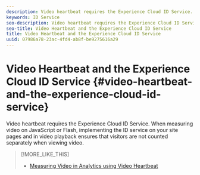```yaml
---
description: Video heartbeat requires the Experience Cloud ID Service. When measuring video on JavaScript or Flash, implementing the ID service on your site pages and in video playback ensures that visitors are not counted separately when viewing video.
keywords: ID Service
seo-description: Video heartbeat requires the Experience Cloud ID Service. When measuring video on JavaScript or Flash, implementing the ID service on your site pages and in video playback ensures that visitors are not counted separately when viewing video.
seo-title: Video Heartbeat and the Experience Cloud ID Service
title: Video Heartbeat and the Experience Cloud ID Service
uuid: 07986a78-23ac-4fd4-ab8f-be9275616a29
---
```


# Video Heartbeat and the Experience Cloud ID Service {#video-heartbeat-and-the-experience-cloud-id-service}

Video heartbeat requires the Experience Cloud ID Service. When measuring video on JavaScript or Flash, implementing the ID service on your site pages and in video playback ensures that visitors are not counted separately when viewing video.

>[!MORE_LIKE_THIS]
>
>* [Measuring Video in Analytics using Video Heartbeat](https://marketing.adobe.com/resources/help/en_US/sc/appmeasurement/hbvideo/)
